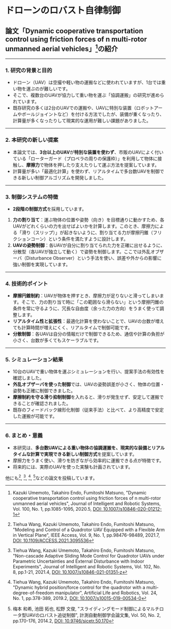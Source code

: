 # ドローンのロバスト自律制御

## 論文「Dynamic cooperative transportation control using friction forces of n multi-rotor unmanned aerial vehicles」[^1]の紹介

[^1]: Kazuki Umemoto, Takahiro Endo, Fumitoshi Matsuno, "Dynamic cooperative transportation control using friction forces of n multi-rotor unmanned aerial vehicles", Journal of Intelligent and Robotic Systems, Vol. 100, No. 1, pp.1085-1095, 2020.5, [DOI: 10.1007/s10846-020-01212-1](https://doi.org/10.1007/s10846-020-01212-1)

---

### 1. 研究の背景と目的

- ドローン（UAV）は空撮や軽い物の運搬などに使われていますが、1台では重い物を運ぶのが難しいです。
- そこで、複数台のUAVが協力して重い物を運ぶ「協調運搬」の研究が進められています。
- 既存研究の多くは2台のUAVでの運搬や、UAVに特別な装置（ロボットアームやボールジョイントなど）を付ける方法でしたが、装備が重くなったり、計算量が多くなったりして現実的な運用が難しい課題がありました。

---

### 2. 本研究の新しい提案

- 本論文では、**3台以上のUAV**が**特別な装置を使わず**、市販のUAVによく付いている「ローターガード（プロペラの周りの保護枠）」を利用して物体に接触し、**摩擦力**で物体を押したり支えたりして運ぶ方法を提案しています。
- 計算量が多い「最適化計算」を使わず、リアルタイムで多台数UAVを制御できる新しい制御アルゴリズムを開発しました。

---

### 3. 制御システムの特徴

- **2段階の制御方式**を採用しています。

1. **力の割り当て**：運ぶ物体の位置や姿勢（向き）を目標通りに動かすため、各UAVがどれくらいの力を出せばよいかを計算します。このとき、摩擦力による「滑り（スリップ）」が起きないように、割り当てる力が摩擦円錐（フリクションコーン）という条件を満たすように設計します。
2. **UAVの姿勢制御**：各UAVが自分に割り当てられた力を正確に出せるように、分散型（各UAVが独立して動く）で姿勢を制御します。ここでは外乱オブザーバ（Disturbance Observer）という手法を使い、誤差や外からの影響に強い制御を実現しています。

---

### 4. 技術的ポイント

- **摩擦円錐制約**：UAVが物体を押すとき、摩擦力が足りないと滑ってしまいます。そこで、力の割り当て時に「この範囲なら滑らない」という摩擦円錐の条件を常に守るように、冗長な自由度（余った力の方向）をうまく使って調整します。
- **リアルタイム性と拡張性**：最適化計算を使わないことで、UAVの台数が増えても計算時間が増えにくく、リアルタイムで制御可能です。
- **分散制御**：各UAVは自分の情報だけで制御できるため、通信や計算の負担が小さく、台数が多くてもスケーラブルです。

---

### 5. シミュレーション結果

- 10台のUAVで重い物体を運ぶシミュレーションを行い、提案手法の有効性を確認しました。
- **外乱オブザーバを使った制御**では、UAVの姿勢誤差が小さく、物体の位置・姿勢も正確に制御できました。
- **摩擦制約を守る滑り抑制制御**を入れると、滑りが発生せず、安定して運搬できることが確認されました。
- 既存のフィードバック線形化制御（従来手法）と比べて、より高精度で安定した運搬が可能です。

---

### 6. まとめ・意義

- 本研究は、**多台数UAVによる重い物体の協調運搬を、現実的な装備とリアルタイムな計算で実現できる新しい制御方式**を提案しています。
- 摩擦力をうまく使い、滑りを防ぎながら効率的に運搬できる点が特徴です。
- 将来的には、実際のUAVを使った実験も計画されています。

他にも[^2], [^3], [^4], [^5]などの論文を投稿しています。

[^2]: Tiehua Wang, Kazuki Umemoto, Takahiro Endo, Fumitoshi Matsuno, "Modeling and Control of a Quadrotor UAV Equipped with a Flexible Arm in Vertical Plane", IEEE Access, Vol. 9, No. 1, pp.98476-98489, 2021.7, [DOI: 10.1109/ACCESS.2021.3095536](https://doi.org/10.1109/ACCESS.2021.3095536)
[^3]: Tiehua Wang, Kazuki Umemoto, Takahiro Endo, Fumitoshi Matsuno, "Non-cascade Adaptive Sliding Mode Control for Quadrotor UAVs under Parametric Uncertainties and External Disturbance with Indoor Experiments", Journal of Intelligent and Robotic Systems, Vol. 102, No. 8, pp.1-21, 2021.4, [DOI: 10.1007/s10846-021-01351-z](https://doi.org/10.1007/s10846-021-01351-z)
[^4]: Tiehua Wang, Kazuki Umemoto, Takahiro Endo, Fumitoshi Matsuno, "Dynamic hybrid position/force control for the quadrotor with a multi-degree-of-freedom manipulator", Artificial Life and Robotics, Vol. 24, No. 1, pp.378-389, 2019.2, [DOI: 10.1007/s10015-019-00534-0](https://doi.org/10.1007/s10015-019-00534-0)
[^5]: 梅本 和希, 池田 拓也, 松野 文俊, "スライディングモード制御によるマルチロータ型UAVのロバスト追従制御", 計測自動制御学会論文集, Vol. 50, No. 2, pp.170-176, 2014.2, [DOI: 10.9746/sicetr.50.170](https://doi.org/10.9746/sicetr.50.170)
